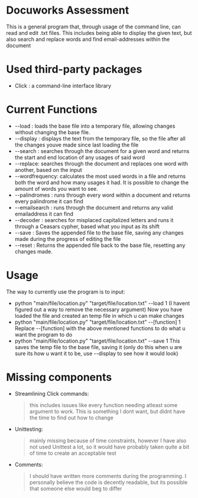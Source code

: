 # Docuworks Assessment

This is a general program that, through usage of the command line, can read and edit .txt files.
This includes being able to display the given text, but also search and replace words and find email-addresses within the document

# Used third-party packages
* Click : a command-line interface library

# Current Functions

* --load : loads the base file into a temporary file, allowing changes without changing the base file.
* --display : displays the text from the temporary file, so the file after all the changes youve made since last loading the file
* --search : searches through the document for a given word and returns the start and end location of any usages of said word
* --replace: searches through the document and replaces one word with another, based on the input
* --wordfrequency: calculates the most used words in a file and returns both the word and how many usages it had.
  It is possible to change the amount of words you want to see.
* --palindromes : runs through every word within a document and returns every palindrome it can find
* --emailsearch : runs through the document and returns any valid emailaddress it can find
* --decoder : searches for misplaced capitalized letters and runs it through a Ceasars cypher, based what you input as its shift
* --save : Saves the appended file to the base file, saving any changes made during the progress of editing the file
* --reset : Returns the appended file back to the base file, resetting any changes made.

# Usage
The way to currently use the program is to input:
* python "main/file/location.py" "target/file/location.txt" --load 1 (I havent figured out a way to remove the necessary argument)
  Now you have loaded the file and created an temp file in which u can make changes
* python "main/file/location.py" "target/file/location.txt" --[function] 1
  Replace --[function] with the above mentioned functions to do what u want the program to do
* python "main/file/location.py" "target/file/location.txt" --save 1
  This saves the temp file to the base file, saving it (only do this when u are sure its how u want it to be, use --display to see how it would look)

# Missing components
* Streamlining Click commands:
  > this includes issues like every function needing atleast some argument to work. This is something I dont want, but didnt have the time to find out how to change
* Unittesting:
  > mainly missing because of time constraints, however I have also not used Unittest a lot, so it would have probably taken quite a bit of time to create an acceptable test
* Comments:
  > I should have written more comments during the programming. I personally believe the code is decently readable, but its possible that someone else would beg to differ
 
  


